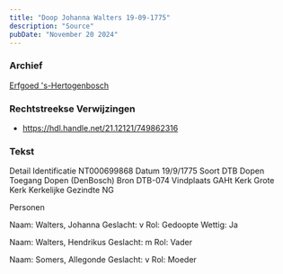 ```yaml
---
title: "Doop Johanna Walters 19-09-1775"
description: "Source"
pubDate: "November 20 2024"
---
```


### Archief
[Erfgoed 's-Hertogenbosch](https://www.erfgoedshertogenbosch.nl/)

### Rechtstreekse Verwijzingen
- https://hdl.handle.net/21.12121/749862316

### Tekst
Detail
Identificatie NT000699868
Datum 19/9/1775
Soort DTB Dopen
Toegang Dopen (DenBosch)
Bron DTB-074
Vindplaats GAHt
Kerk Grote Kerk
Kerkelijke Gezindte NG

Personen  

Naam:  Walters, Johanna
Geslacht:  v
Rol:  Gedoopte
Wettig:  Ja

Naam:  Walters, Hendrikus
Geslacht:  m
Rol:  Vader

Naam:  Somers, Allegonde
Geslacht:  v
Rol:  Moeder